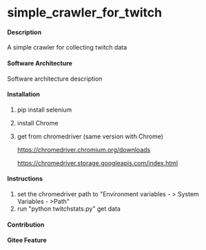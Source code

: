 # simple_crawler_for_twitch

#### Description
A simple crawler for collecting twitch data

#### Software Architecture
Software architecture description

#### Installation

1.  pip install selenium
2.  install Chrome 
3.  get from chromedriver (same version with Chrome)

    https://chromedriver.chromium.org/downloads

    https://chromedriver.storage.googleapis.com/index.html

#### Instructions

1.  set the chromedriver path to "Environment variables - > System Variables - >Path"
2.  run "python twitchstats.py" get data

#### Contribution


#### Gitee Feature

